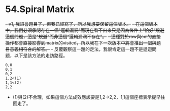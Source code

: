 # 54.Spiral Matrix
~~- v1, 我誤會題目了，但我已經寫了，所以我想要保留這個版本。~~
    ~~- 在這個版本中，我們必須承認存在一個"邏輯漏洞"而現在看不出來只是因為條件上“恰好“規避這個問題，這是"規避"而非這個“邏輯漏洞不存在”。~~
        ~~- 這種對於row與col的直接操作都會直接影響到matrix的visited，所以我在下一次版本中將會推出一個與題目意義相符合的解答。~~
        - 反覆觀察這一題的走法，我很肯定這一題不是遞迴問題，以下是該方法的走訪路徑。
```
0,0
0,1
0,2
1,2<(1)
1,1<(2)
2,2
```
- (1)與(2)不合理，如果這個方法成效應該要是1,2->2,2，1,1這個座標表示提早往回走了。
